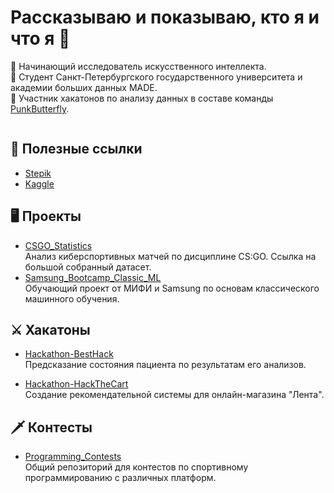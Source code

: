 # Рассказываю и показываю, кто я и что я :moyai:

:monkey: Начинающий исследователь искусственного интеллекта.  
:open_book: Студент Санкт-Петербургского государственного университета и академии больших данных MADE.  
:game_die: Участник хакатонов по анализу данных в составе команды [PunkButterfly](https://github.com/PunkButterfly).


<p align="center">
 </a>
  <img title="" alt="" src="http://github-readme-streak-stats.herokuapp.com?user=Kealfeyne&theme=vue-dark&hide_border=true"/>
 </a>
</p>

<!---
<p align="center"><img src="https://media1.giphy.com/media/FoVzfcqCDSb7zCynOp/giphy.gif?cid=ecf05e47hap37yr6bzyyeoxqf1je7zzvop6rnph9thi3h340&rid=giphy.gif&ct=g" width="250"/></p>
-->

## :link: Полезные ссылки

- [Stepik](https://stepik.org/users/190887071)
- [Kaggle](https://www.kaggle.com/kealfeyne/competitions?tab=active)
 
## :desktop_computer: Проекты

- [CSGO_Statistics](https://github.com/Kealfeyne/CSGO_Statistics)  
Анализ киберспортивных матчей по дисциплине CS:GO. Ссылка на большой собранный датасет.
- [Samsung_Bootcamp_Classic_ML](https://github.com/Kealfeyne/Samsung_Bootcamp_Classic_ML)  
Обучающий проект от МИФИ и Samsung по основам классического машинного обучения.

## :crossed_swords: Хакатоны

- [Hackathon-BestHack](https://github.com/PunkButterfly/Hackathon-BestHack)  
Предсказание состояния пациента по результатам его анализов.

- [Hackathon-HackTheCart](https://github.com/PunkButterfly/Hackathon-HackTheCart)  
Создание рекомендательной системы для онлайн-магазина "Лента".

## :dagger: Контесты

- [Programming_Contests](https://github.com/Kealfeyne/Programming_Contests)  
Общий репозиторий для контестов по спортивному программированию с различных платформ.
